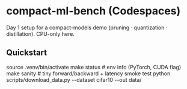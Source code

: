 # compact-ml-bench (Codespaces)
Day 1 setup for a compact-models demo (pruning · quantization · distillation). CPU-only here.

## Quickstart
source .venv/bin/activate
make status     # env info (PyTorch, CUDA flag)
make sanity     # tiny forward/backward + latency smoke test
python scripts/download_data.py --dataset cifar10 --out data/
